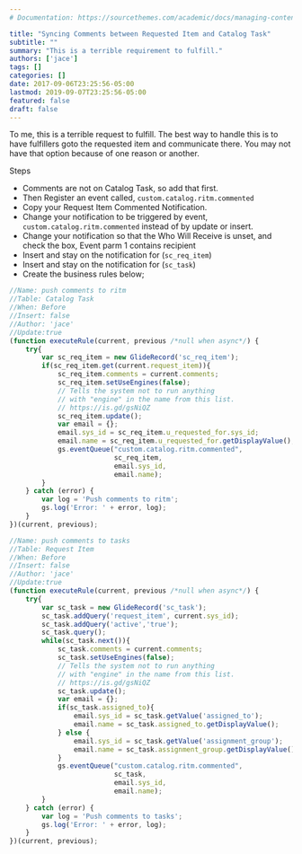 ```yaml
---
# Documentation: https://sourcethemes.com/academic/docs/managing-content/

title: "Syncing Comments between Requested Item and Catalog Task"
subtitle: ""
summary: "This is a terrible requirement to fulfill."
authors: ['jace']
tags: []
categories: []
date: 2017-09-06T23:25:56-05:00
lastmod: 2019-09-07T23:25:56-05:00
featured: false
draft: false
---
```


To me, this is a terrible request to fulfill. The best 
way to handle this is to have fulfillers goto the 
requested item and communicate there. You may not have 
that option because of one reason or another.

Steps

-   Comments are not on Catalog Task, so add that first.
-   Then Register an event called, `custom.catalog.ritm.commented`
-   Copy your Request Item Commented Notification.
-   Change your notification to be triggered by event,
    `custom.catalog.ritm.commented` instead of by update or insert.
-   Change your notification so that the Who Will Receive is unset, and
    check the box, Event parm 1 contains recipient
-   Insert and stay on the notification for (`sc_req_item`)
-   Insert and stay on the notification for (`sc_task`)
-   Create the business rules below;

```js
//Name: push comments to ritm
//Table: Catalog Task
//When: Before
//Insert: false
//Author: 'jace'
//Update:true
(function executeRule(current, previous /*null when async*/) {
    try{
        var sc_req_item = new GlideRecord('sc_req_item');
        if(sc_req_item.get(current.request_item)){
            sc_req_item.comments = current.comments;
            sc_req_item.setUseEngines(false);
            // Tells the system not to run anything
            // with "engine" in the name from this list.
            // https://is.gd/gsNiQZ
            sc_req_item.update();
            var email = {};
            email.sys_id = sc_req_item.u_requested_for.sys_id;
            email.name = sc_req_item.u_requested_for.getDisplayValue();
            gs.eventQueue("custom.catalog.ritm.commented",
                          sc_req_item,
                          email.sys_id,
                          email.name);
        }
    } catch (error) {
        var log = 'Push comments to ritm';
        gs.log('Error: ' + error, log);
    }
})(current, previous);
```

```js
//Name: push comments to tasks
//Table: Request Item
//When: Before
//Insert: false
//Author: 'jace'
//Update:true
(function executeRule(current, previous /*null when async*/) {
    try{
        var sc_task = new GlideRecord('sc_task');
        sc_task.addQuery('request_item', current.sys_id);
        sc_task.addQuery('active','true');
        sc_task.query();
        while(sc_task.next()){
            sc_task.comments = current.comments;
            sc_task.setUseEngines(false);
            // Tells the system not to run anything
            // with "engine" in the name from this list.
            // https://is.gd/gsNiQZ
            sc_task.update();
            var email = {};
            if(sc_task.assigned_to){
                email.sys_id = sc_task.getValue('assigned_to');
                email.name = sc_task.assigned_to.getDisplayValue();
            } else {
                email.sys_id = sc_task.getValue('assignment_group');
                email.name = sc_task.assignment_group.getDisplayValue();
            }
            gs.eventQueue("custom.catalog.ritm.commented",
                          sc_task,
                          email.sys_id,
                          email.name);
        }
    } catch (error) {
        var log = 'Push comments to tasks';
        gs.log('Error: ' + error, log);
    }
})(current, previous);
```
